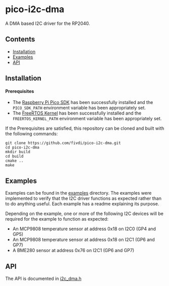 # pico-i2c-dma
A DMA based I2C driver for the RP2040.


## Contents

- [Installation](#installation)
- [Examples](#examples)
- [API](#examples)

## Installation

#### Prerequisites

- The [Raspberry Pi Pico SDK](https://github.com/raspberrypi/pico-sdk) has
been successfully installed and the `PICO_SDK_PATH` environment variable has
been appropriately set.
- The [FreeRTOS Kernel](https://github.com/FreeRTOS/FreeRTOS-Kernel) has been
successfully installed and the `FREERTOS_KERNEL_PATH` environment variable has
been appropriately set.

If the Prerequisites are satisfied, this repository can be cloned and built
with the following commands:

```
git clone https://github.com/fivdi/pico-i2c-dma.git
cd pico-i2c-dma
mkdir build
cd build
cmake ..
make
```

## Examples

Examples can be found in the [examples](examples/) directory. The examples
were implemented to verify that the I2C driver functions as expected rather
than to do anything useful. Each example has a readme explaining its purpose.

Depending on the example, one or more of the following I2C devices will be
required for the example to function as expected:

- An MCP9808 temperature sensor at address 0x18 on I2C0 (GP4 and GP5)
- An MCP9808 temperature sensor at address 0x18 on I2C1 (GP6 and GP7)
- A BME280 sensor at address 0x76 on I2C1 (GP6 and GP7)

## API

The API is documented in [i2c_dma.h](https://github.com/fivdi/pico-i2c-dma/blob/master/src/include/i2c_dma.h)

